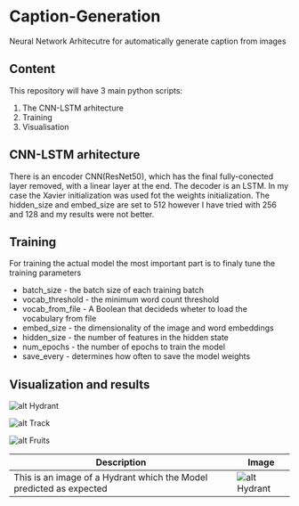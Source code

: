 # Caption-Generation
Neural Network Arhitecutre for automatically generate caption from images

## Content

This repository will have 3 main python scripts:

1. The CNN-LSTM arhitecture
2. Training
3. Visualisation

## CNN-LSTM arhitecture

There is an encoder CNN(ResNet50), which has the final fully-conected layer removed, with a linear layer at the end. The decoder is an LSTM. In my case the Xavier initialization was used fot the weights initialization. The hidden_size and embed_size are set to 512 however I have tried with 256 and 128 and my results were not better.

## Training

For training the actual model the most important part is to finaly tune the training parameters

- batch_size - the batch size of each training batch
- vocab_threshold - the minimum word count threshold
- vocab_from_file - A Boolean that decideds wheter to load the vocabulary from file
- embed_size - the dimensionality of the image and word embeddings
- hidden_size - the number of features in the hidden state
- num_epochs - the number of epochs to train the model
- save_every - determines how often to save the model weights

## Visualization and results

![alt Hydrant](http://github.com/claudiup423/Caption-Generation/blob/main/result_images/Hydrant.png)

![alt Track](http://github.com/claudiup423/Caption-Generation/blob/main/result_images/Track.png)

![alt Fruits](http://github.com/claudiup423/Caption-Generation/blob/main/result_images/Fruits.png)



| Description                                                                                    | Image  |
|  --------------------------------------------------------------------------------------------- | ------ |
| This is an image of a Hydrant which the Model predicted as expected | ![alt Hydrant](https://github.com/claudiup423/Caption-Generation/blob/main/result_images/Hydrant.png) |
